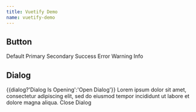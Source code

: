 ```yaml
---
title: Vuetify Demo
name: vuetify-demo
---
```


<script setup>
import {ref} from 'vue'
import {storeToRefs} from 'pinia'
import {useAppStore} from '~/stores/useAppStore'
const dialog = ref(false)
const {darkMode} = storeToRefs(useAppStore())
</script>

## Button

<VuetifyProvider :dark="darkMode">
  <div class="p-3 bg-white rounded-md flex flex-wrap gap-3 dark:(bg-black!)" >
    <v-btn>Default</v-btn>
    <v-btn color="primary">Primary</v-btn>
    <v-btn color="secondary">Secondary</v-btn>
    <v-btn color="success">Success</v-btn>
    <v-btn color="error">Error</v-btn>
    <v-btn color="warning">Warning</v-btn>
    <v-btn color="info">Info</v-btn>
  </div>
</VuetifyProvider>

## Dialog

<VuetifyProvider :dark="darkMode">
  <v-btn @click="dialog = true">
    {{dialog?'Dialog Is Opening':'Open Dialog'}}
  </v-btn>
  <v-dialog v-model="dialog" :width="500" >
    <v-card>
        <v-card-text>
          Lorem ipsum dolor sit amet, consectetur adipiscing elit, sed do eiusmod tempor incididunt ut labore et dolore magna aliqua.
        </v-card-text>
        <v-card-actions>
          <v-btn color="primary" block @click="dialog = false">Close Dialog</v-btn>
        </v-card-actions>
      </v-card>
  </v-dialog>
</VuetifyProvider>
